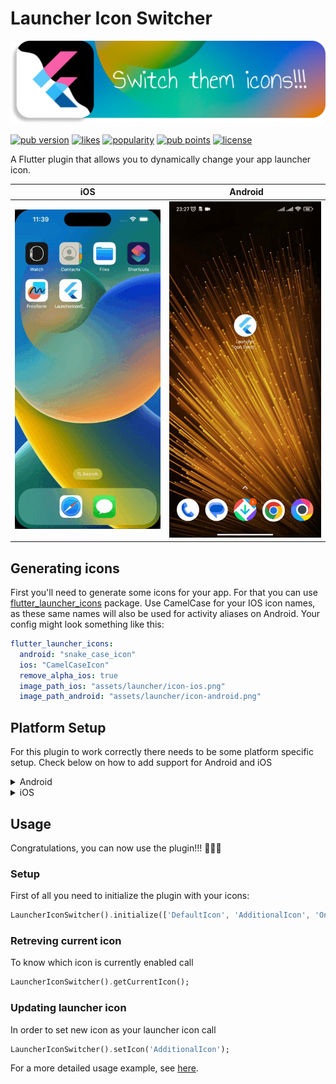 # Launcher Icon Switcher

<img src="https://github.com/artcodefun/launcher_icon_switcher/blob/main/.github/assets/switch-them.png?raw=true" width="522px">

[![pub version](https://img.shields.io/pub/v/launcher_icon_switcher.svg)](https://pub.dev/packages/launcher_icon_switcher)
[![likes](https://img.shields.io/pub/likes/launcher_icon_switcher)](https://pub.dev/packages/launcher_icon_switcher/score)
[![popularity](https://img.shields.io/pub/popularity/launcher_icon_switcher)](https://pub.dev/packages/launcher_icon_switcher/score)
[![pub points](https://img.shields.io/pub/points/launcher_icon_switcher)](https://pub.dev/packages/launcher_icon_switcher/score)
[![license](https://img.shields.io/github/license/artcodefun/launcher_icon_switcher.svg)](https://pub.dev/packages/launcher_icon_switcher/license)

A Flutter plugin that allows you to dynamically change your app launcher icon.

| iOS                                                                                                            |  Android                                                                                                           |
|----------------------------------------------------------------------------------------------------------------|--------------------------------------------------------------------------------------------------------------------|
| <img src="https://github.com/artcodefun/launcher_icon_switcher/blob/main/.github/assets/ios-example.gif?raw=true" width="342px"> | <img src="https://github.com/artcodefun/launcher_icon_switcher/blob/main/.github/assets/android-example.gif?raw=true" width="338px"> |

## Generating icons
First you'll need to generate some icons for your app. For that you can use [flutter_launcher_icons](https://pub.dev/packages/flutter_launcher_icons) package. Use CamelCase for your IOS icon names, as these same names will also be used for activity aliases on Android.
Your config might look something like this:

```yaml
flutter_launcher_icons:
  android: "snake_case_icon"
  ios: "CamelCaseIcon"
  remove_alpha_ios: true
  image_path_ios: "assets/launcher/icon-ios.png"
  image_path_android: "assets/launcher/icon-android.png"
```

## Platform Setup
For this plugin to work correctly there needs to be some platform specific setup. Check below on how to add support for Android and iOS

<details><summary>Android</summary>

### Add Activity Aliases

Once you have generated the Android icons, you can use them as launcher icons by adding activity aliases. To do so, disable your main activity in the `AndroidManifest.xml` file and add activity-alias elements for each icon like this:

```xml
<activity
    android:name=".MainActivity"
    android:exported="true"
    android:launchMode="singleTop"
    android:theme="@style/LaunchTheme"
    android:configChanges="orientation|keyboardHidden|keyboard|screenSize|smallestScreenSize|locale|layoutDirection|fontScale|screenLayout|density|uiMode"
    android:hardwareAccelerated="true"
    android:windowSoftInputMode="adjustResize"
    android:enabled="false"
    >
    <meta-data
        android:name="io.flutter.embedding.android.NormalTheme"
        android:resource="@style/NormalTheme"
        />
    <intent-filter>
        <action android:name="android.intent.action.MAIN"/>
        <category android:name="android.intent.category.LAUNCHER"/>
    </intent-filter>
</activity>
<activity-alias
    android:name=".DefaultIcon"
    android:icon="@mipmap/default_icon"
    android:enabled="true"
    android:exported="true"
    android:targetActivity=".MainActivity">
    <intent-filter>
        <action android:name="android.intent.action.MAIN"/>
        <category android:name="android.intent.category.LAUNCHER"/>
    </intent-filter>
</activity-alias>
<activity-alias
    android:name=".AdditionalIcon"
    android:icon="@mipmap/additional_icon"
    android:enabled="false"
    android:exported="true"
    android:targetActivity=".MainActivity">
    <intent-filter>
        <action android:name="android.intent.action.MAIN"/>
        <category android:name="android.intent.category.LAUNCHER"/>
    </intent-filter>
</activity-alias>
```

Make sure, that the only enabled alias is the default one.

</details>

<details><summary>iOS</summary>

### Enable IOS Alternate App Icons

Open your ios project in Xcode, select your app target, go to __Build Settings__ tab and add the following changes:

* enable `Include All App Icon Assets` option
* and all your icons to `Alternate App Icon Sets`
* set `Primary App Icon Set Name` to your default icon

<img src="https://github.com/artcodefun/launcher_icon_switcher/blob/main/.github/assets/xcode-explanation.png?raw=true" width="1124px">
</details>

## Usage

Congratulations, you can now use the plugin!!! 🥳🎉🎊

### Setup
First of all you need to initialize the plugin with your icons:
```dart
LauncherIconSwitcher().initialize(['DefaultIcon', 'AdditionalIcon', 'OneMoreIcon'], 'DefaultIcon');
```

### Retreving current icon
To know which icon is currently enabled call 
```dart
LauncherIconSwitcher().getCurrentIcon();
```

### Updating launcher icon
In order to set new icon as your launcher icon call
```dart
LauncherIconSwitcher().setIcon('AdditionalIcon');
```

For a more detailed usage example, see [here](https://github.com/artcodefun/launcher_icon_switcher/tree/main/example).